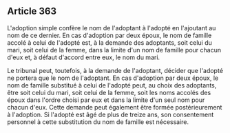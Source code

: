Article 363
----
L'adoption simple confère le nom de l'adoptant à l'adopté en l'ajoutant au nom
de ce dernier. En cas d'adoption par deux époux, le nom de famille accolé à
celui de l'adopté est, à la demande des adoptants, soit celui du mari, soit
celui de la femme, dans la limite d'un nom de famille pour chacun d'eux et, à
défaut d'accord entre eux, le nom du mari.

Le tribunal peut, toutefois, à la demande de l'adoptant, décider que l'adopté ne
portera que le nom de l'adoptant. En cas d'adoption par deux époux, le nom de
famille substitué à celui de l'adopté peut, au choix des adoptants, être soit
celui du mari, soit celui de la femme, soit les noms accolés des époux dans
l'ordre choisi par eux et dans la limite d'un seul nom pour chacun d'eux. Cette
demande peut également être formée postérieurement à l'adoption. Si l'adopté est
âgé de plus de treize ans, son consentement personnel à cette substitution du
nom de famille est nécessaire.
